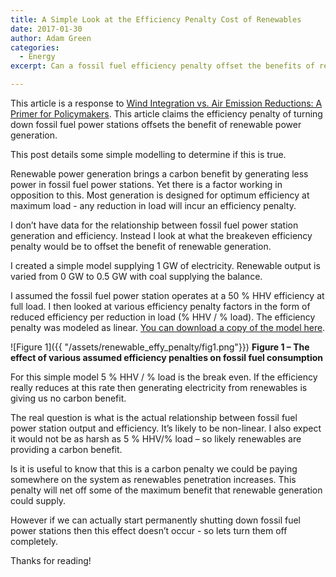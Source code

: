 ```yaml
---
title: A Simple Look at the Efficiency Penalty Cost of Renewables
date: 2017-01-30
author: Adam Green
categories:
  - Energy
excerpt: Can a fossil fuel efficiency penalty offset the benefits of renewables?

---
```


This article is a response to [Wind Integration vs. Air Emission Reductions: A Primer for Policymakers](https://www.masterresource.org/integrationfirming/wind-integration-and-emissions/).  This article claims the efficiency penalty of turning down fossil fuel power stations offsets the benefit of renewable power generation.

This post details some simple modelling to determine if this is true.

Renewable power generation brings a carbon benefit by generating less power in fossil fuel power stations.  Yet there is a factor working in opposition to this. Most generation is designed for optimum efficiency at maximum load - any reduction in load will incur an efficiency penalty.

I don’t have data for the relationship between fossil fuel power station generation and efficiency. Instead I look at what the breakeven efficiency penalty would be to offset the benefit of renewable generation.

I created a simple model supplying 1 GW of electricity.  Renewable output is varied from 0 GW to 0.5 GW with coal supplying the balance.

I assumed the fossil fuel power station operates at a 50 % HHV efficiency at full load.  I then looked at various efficiency penalty factors in the form of reduced efficiency per reduction in load (% HHV / % load).   The efficiency penalty was modeled as linear.  [You can download a copy of the model here](https://github.com/ADGEfficiency/adgefficiency.github.io/blob/master/assets/renewable_effy_penalty/coal-efficiency-penalty-2017-01-30.xlsx).

![Figure 1]({{ "/assets/renewable_effy_penalty/fig1.png"}})
**Figure 1 – The effect of various assumed efficiency penalties on fossil fuel consumption**

For this simple model 5 % HHV / % load is the break even.  If the efficiency really reduces at this rate then generating electricity from renewables is giving us no carbon benefit.

The real question is what is the actual relationship between fossil fuel power station output and efficiency.   It’s likely to be non-linear.  I also expect it would not be as harsh as 5 % HHV/% load – so likely renewables are providing a carbon benefit.

Is it is useful to know that this is a carbon penalty we could be paying somewhere on the system as renewables penetration increases.  This penalty will net off some of the maximum benefit that renewable generation could supply.

However if we can actually start permanently shutting down fossil fuel power stations then this effect doesn’t occur - so lets turn them off completely.

Thanks for reading!
